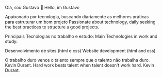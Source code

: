  Olá, sou Gustavo  🔭
 Hello, im Gustavo

Apaixonado por tecnologia, buscando diariamente as melhores práticas para estruturar um bom projeto
Passionate about technology, daily seeking the best practices to structure a good projects.


Principais Tecnologias no trabalho e estudo:
Main Technologies in work and study:

Desenvolvimento de sites (html e css)
Website development (html and css)

O trabalho duro vence o talento sempre que o talento não trabalha duro. Kevin Durant.
Hard work beats talent when talent doesn't work hard. Kevin Durant.
